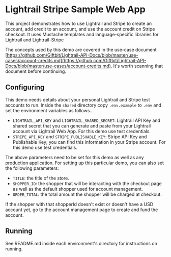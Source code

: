 # Lightrail Stripe Sample Web App

This project demonstrates how to use Lightrail and Stripe to create an account, add credit to an account, and use the account credit on Stripe checkout.  It uses Mustache templates and language-specific libraries for Lightrail and Lightrail-Stripe

The concepts used by this demo are covered in the use-case document [https://github.com/Giftbit/Lightrail-API-Docs/blob/master/use-cases/account-credits.md](https://github.com/Giftbit/Lightrail-API-Docs/blob/master/use-cases/account-credits.md).  It's worth scanning that document before continuing.

## Configuring

This demo needs details about your personal Lightrail and Stripe test accounts to run.  Inside the `shared` directory copy `.env.example` to `.env` and set the environment variables as follows...

- `LIGHTRAIL_API_KEY` and `LIGHTRAIL_SHARED_SECRET`: Lightrail API Key and shared secret that you can generate and paste from your Lightrail account via Lightrail Web App. For this demo use test credentials.
- `STRIPE_API_KEY` and `STRIPE_PUBLISHABLE_KEY`: Stripe API Key and Publishable Key; you can find this information in your Stripe account. For this demo use test credentials.

The above parameters need to be set for this demo as well as any production application. For setting up this particular demo, you can also set the following parameters:

- `TITLE`: the title of the store.
- `SHOPPER_ID`: the shopper that will be interacting with the checkout page as well as the default shopper used for account management.
- `ORDER_TOTAL`: the total amount the shopper will be charged at checkout.

If the shopper with that shopperId doesn't exist or doesn't have a USD account yet, go to the account management page to create and fund the account.

## Running

See README.md inside each environment's directory for instructions on running.
